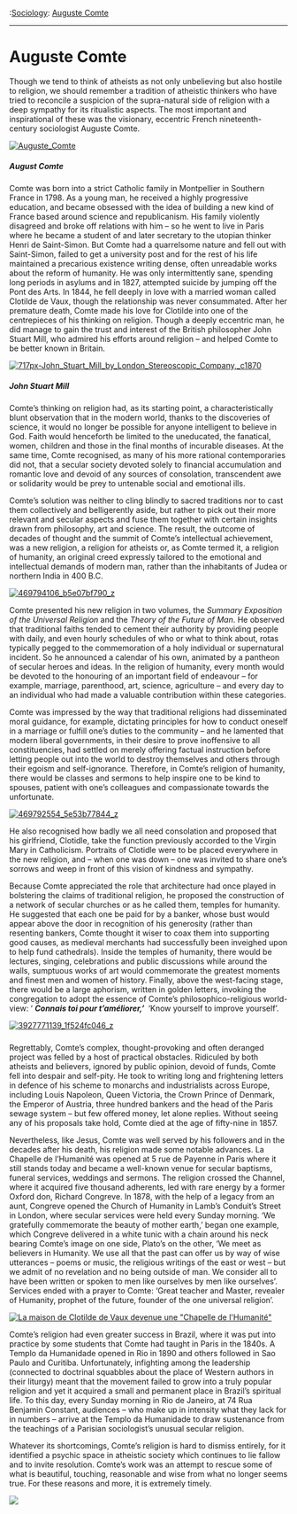 :[Sociology](https://www.theschooloflife.com/thebookoflife/category/leisure/sociology/): [Auguste Comte](https://www.theschooloflife.com/thebookoflife/auguste-comte/)

* * *

# Auguste Comte

Though we tend to think of atheists as not only unbelieving but also hostile to religion, we should remember a tradition of atheistic thinkers who have tried to reconcile a suspicion of the supra-natural side of religion with a deep sympathy for its ritualistic aspects. The most important and inspirational of these was the visionary, eccentric French nineteenth-century sociologist Auguste Comte.

[![Auguste_Comte](https://www.theschooloflife.com/thebookoflife/wp-content/uploads/2016/03/Auguste_Comte.jpg)](http://www.thebookoflife.org/wp-content/uploads/2016/03/Auguste_Comte.jpg)

##### August Comte

Comte was born into a strict Catholic family in Montpellier in Southern France in 1798. As a young man, he received a highly progressive education, and became obsessed with the idea of building a new kind of France based around science and republicanism. His family violently disagreed and broke off relations with him – so he went to live in Paris where he became a student of and later secretary to the utopian thinker Henri de Saint-Simon. But Comte had a quarrelsome nature and fell out with Saint-Simon, failed to get a university post and for the rest of his life maintained a precarious existence writing dense, often unreadable works about the reform of humanity. He was only intermittently sane, spending long periods in asylums and in 1827, attempted suicide by jumping off the Pont des Arts. In 1844, he fell deeply in love with a married woman called Clotilde de Vaux, though the relationship was never consummated. After her premature death, Comte made his love for Clotilde into one of the centrepieces of his thinking on religion. Though a deeply eccentric man, he did manage to gain the trust and interest of the British philosopher John Stuart Mill, who admired his efforts around religion – and helped Comte to be better known in Britain.

[![717px-John_Stuart_Mill_by_London_Stereoscopic_Company,_c1870](https://www.theschooloflife.com/thebookoflife/wp-content/uploads/2016/03/717px-John_Stuart_Mill_by_London_Stereoscopic_Company_c1870.jpg)](http://www.thebookoflife.org/wp-content/uploads/2016/03/717px-John_Stuart_Mill_by_London_Stereoscopic_Company_c1870.jpg)

##### John Stuart Mill

Comte’s thinking on religion had, as its starting point, a characteristically blunt observation that in the modern world, thanks to the discoveries of science, it would no longer be possible for anyone intelligent to believe in God. Faith would henceforth be limited to the uneducated, the fanatical, women, children and those in the final months of incurable diseases. At the same time, Comte recognised, as many of his more rational contemporaries did not, that a secular society devoted solely to financial accumulation and romantic love and devoid of any sources of consolation, transcendent awe or solidarity would be prey to untenable social and emotional ills.

Comte’s solution was neither to cling blindly to sacred traditions nor to cast them collectively and belligerently aside, but rather to pick out their more relevant and secular aspects and fuse them together with certain insights drawn from philosophy, art and science. The result, the outcome of decades of thought and the summit of Comte’s intellectual achievement, was a new religion, a religion for atheists or, as Comte termed it, a religion of humanity, an original creed expressly tailored to the emotional and intellectual demands of modern man, rather than the inhabitants of Judea or northern India in 400 B.C.

[![469794106_b5e07bf790_z](https://www.theschooloflife.com/thebookoflife/wp-content/uploads/2016/03/469794106_b5e07bf790_z.jpg)](http://www.thebookoflife.org/wp-content/uploads/2016/03/469794106_b5e07bf790_z.jpg)

Comte presented his new religion in two volumes, the _Summary Exposition of the Universal Religion_ and the _Theory of the Future of Man_. He observed that traditional faiths tended to cement their authority by providing people with daily, and even hourly schedules of who or what to think about, rotas typically pegged to the commemoration of a holy individual or supernatural incident. So he announced a calendar of his own, animated by a pantheon of secular heroes and ideas. In the religion of humanity, every month would be devoted to the honouring of an important field of endeavour – for example, marriage, parenthood, art, science, agriculture – and every day to an individual who had made a valuable contribution within these categories.

Comte was impressed by the way that traditional religions had disseminated moral guidance, for example, dictating principles for how to conduct oneself in a marriage or fulfill one’s duties to the community – and he lamented that modern liberal governments, in their desire to prove inoffensive to all constituencies, had settled on merely offering factual instruction before letting people out into the world to destroy themselves and others through their egoism and self-ignorance. Therefore, in Comte’s religion of humanity, there would be classes and sermons to help inspire one to be kind to spouses, patient with one’s colleagues and compassionate towards the unfortunate.

[![469792554_5e53b77844_z](https://www.theschooloflife.com/thebookoflife/wp-content/uploads/2016/03/469792554_5e53b77844_z.jpg)](http://www.thebookoflife.org/wp-content/uploads/2016/03/469792554_5e53b77844_z.jpg)

He also recognised how badly we all need consolation and proposed that his girlfriend, Clotidle, take the function previously accorded to the Virgin Mary in Catholicism. Portraits of Clotidle were to be placed everywhere in the new religion, and – when one was down – one was invited to share one’s sorrows and weep in front of this vision of kindness and sympathy.

Because Comte appreciated the role that architecture had once played in bolstering the claims of traditional religion, he proposed the construction of a network of secular churches or as he called them, temples for humanity. He suggested that each one be paid for by a banker, whose bust would appear above the door in recognition of his generosity (rather than resenting bankers, Comte thought it wiser to coax them into supporting good causes, as medieval merchants had successfully been inveighed upon to help fund cathedrals). Inside the temples of humanity, there would be lectures, singing, celebrations and public discussions while around the walls, sumptuous works of art would commemorate the greatest moments and finest men and women of history. Finally, above the west-facing stage, there would be a large aphorism, written in golden letters, invoking the congregation to adopt the essence of Comte’s philosophico-religious world-view: ‘ **_Connais toi pour t’améliorer,’&nbsp;_** ‘Know yourself to improve yourself’.

[![3927771139_1f524fc046_z](https://www.theschooloflife.com/thebookoflife/wp-content/uploads/2016/03/3927771139_1f524fc046_z.jpg)](http://www.thebookoflife.org/wp-content/uploads/2016/03/3927771139_1f524fc046_z.jpg)

##### 

Regrettably, Comte’s complex, thought-provoking and often deranged project was felled by a host of practical obstacles. Ridiculed by both atheists and believers, ignored by public opinion, devoid of funds, Comte fell into despair and self-pity. He took to writing long and frightening letters in defence of his scheme to monarchs and industrialists across Europe, including Louis Napoleon, Queen Victoria, the Crown Prince of Denmark, the Emperor of Austria, three hundred bankers and the head of the Paris sewage system – but few offered money, let alone replies. Without seeing any of his proposals take hold, Comte died at the age of fifty-nine in 1857.

Nevertheless, like Jesus, Comte was well served by his followers and in the decades after his death, his religion made some notable advances. La Chapelle de l’Humanité was opened at 5 rue de Payenne in Paris where it still stands today and became a well-known venue for secular baptisms, funeral services, weddings and sermons. The religion crossed the Channel, where it acquired five thousand adherents, led with rare energy by a former Oxford don, Richard Congreve. In 1878, with the help of a legacy from an aunt, Congreve opened the Church of Humanity in Lamb’s Conduit’s Street in London, where secular services were held every Sunday morning. ‘We gratefully commemorate the beauty of mother earth,’ began one example, which Congreve delivered in a white tunic with a chain around his neck bearing Comte’s image on one side, Plato’s on the other, ‘We meet as believers in Humanity. We use all that the past can offer us by way of wise utterances – poems or music, the religious writings of the east or west – but we admit of no revelation and no being outside of man. We consider all to have been written or spoken to men like ourselves by men like ourselves’. Services ended with a prayer to Comte: ‘Great teacher and Master, revealer of Humanity, prophet of the future, founder of the one universal religion’.

[![La maison de Clotilde de Vaux devenue une "Chapelle de l'Humanité"](https://www.theschooloflife.com/thebookoflife/wp-content/uploads/2016/03/2620460045_2720072178_o.jpg)](http://www.thebookoflife.org/wp-content/uploads/2016/03/2620460045_2720072178_o.jpg)

Comte’s religion had even greater success in Brazil, where it was put into practice by some students that Comte had taught in Paris in the 1840s. A Templo da Humanidade opened in Rio in 1890 and others followed in Sao Paulo and Curitiba. Unfortunately, infighting among the leadership (connected to doctrinal squabbles about the place of Western authors in their liturgy) meant that the movement failed to grow into a truly popular religion and yet it acquired a small and permanent place in Brazil’s spiritual life. To this day, every Sunday morning in Rio de Janeiro, at 74 Rua Benjamin Constant, audiences – who make up in intensity what they lack for in numbers – arrive at the Templo da Humanidade to draw sustenance from the teachings of a Parisian sociologist’s unusual secular religion.

Whatever its shortcomings, Comte’s religion is hard to dismiss entirely, for it identified a psychic space in atheistic society which continues to lie fallow and to invite resolution. Comte’s work was an attempt to rescue some of what is beautiful, touching, reasonable and wise from what no longer seems true. For these reasons and more, it is extremely timely.

[![](https://img.youtube.com/vi/OhVamhT4Q3s/0.jpg)](https://www.youtube.com/embed/OhVamhT4Q3s '')
